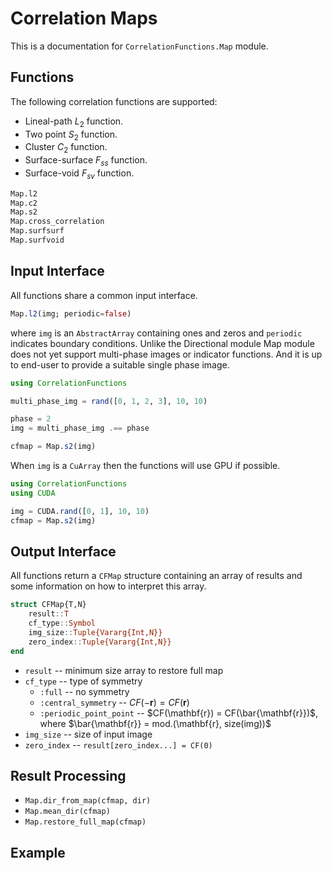 # Correlation Maps

This is a documentation for `CorrelationFunctions.Map` module.

## Functions

The following correlation functions are supported:

* Lineal-path $L_2$ function.
* Two point $S_2$ function.
* Cluster $C_2$ function.
* Surface-surface $F_{ss}$ function.
* Surface-void $F_{sv}$ function.

```julia
Map.l2
Map.c2
Map.s2
Map.cross_correlation
Map.surfsurf
Map.surfvoid
```

## Input Interface

All functions share a common input interface.

```julia
Map.l2(img; periodic=false)
```

where `img` is an `AbstractArray` containing ones and zeros and `periodic` indicates boundary conditions.
Unlike the Directional module Map module does not yet support multi-phase images or indicator functions.
And it is up to end-user to provide a suitable single phase image.

```julia
using CorrelationFunctions

multi_phase_img = rand([0, 1, 2, 3], 10, 10)

phase = 2
img = multi_phase_img .== phase

cfmap = Map.s2(img)
```

When `img` is a `CuArray` then the functions will use GPU if possible.

```julia
using CorrelationFunctions
using CUDA

img = CUDA.rand([0, 1], 10, 10)
cfmap = Map.s2(img)
```

## Output Interface

All functions return a `CFMap` structure containing an array of results and some information on how to interpret this array.

```julia
struct CFMap{T,N}
    result::T
    cf_type::Symbol
    img_size::Tuple{Vararg{Int,N}}
    zero_index::Tuple{Vararg{Int,N}}
end
```

* `result` -- minimum size array to restore full map
* `cf_type` -- type of symmetry
  * `:full` -- no symmetry
  * `:central_symmetry` -- $CF(-\mathbf{r}) = CF(\mathbf{r})$
  * `:periodic_point_point` -- $CF(\mathbf{r}) = CF(\bar{\mathbf{r}})$, where $\bar{\mathbf{r}} = mod.(\mathbf{r}, size(img))$
* `img_size` -- size of input image
* `zero_index` -- `result[zero_index...] = CF(0)`

## Result Processing

* `Map.dir_from_map(cfmap, dir)`
* `Map.mean_dir(cfmap)`
* `Map.restore_full_map(cfmap)`

## Example

```julia
```
